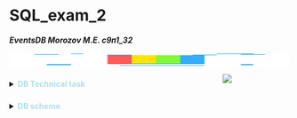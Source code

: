 # SQL_exam_2
 ***EventsDB Morozov M.E. с9п1_32***

<dev ><img src="resources/rainbow.gif" width="100%" height="25" margin = "200" align="center">
</dev>

<img src="https://octodex.github.com/images/daftpunktocat-thomas.gif" width="120" align="right">


### 
<details><summary><b style="color:powderblue"> DB Technical task </b></summary><p>

---

Для веб-проекта <mark>«Афиша событий»</mark> необходимо создать базу данных. В базе данных нужно хранить такую информацию:
 
- Категории событий 
    - спектакль 
    - концерт 
    - выставка 
    - цирк 
    - спорт 
    - семинары и тренинги 
    - кино 
    - юмор 
    - вечеринки 
    - детям 
    - другое 
    
- Событие 
    - название события 
    - дата проведения или диапазон дат 
    - страна проведения 
    - город проведения 
    - место проведения 
    - время проведения 
    - категория события 
    - описание события 
    - возрастные ограничения  
    - изображение для афиши события
    - максимальное количество билетов  
    - количество приобретенных билетов 
 
 - Клиенты  
    - ФИО клиента  
    - контактный email клиента  
    - дата рождения  
    - приобретенные клиентом билеты 
        - название события 
        - цена билета

- Архив событий.


> При проектировании базы данных обязательно используйте индексы. За отсутствие индексов или неправильное использование экзаменационная оценка может быть уменьшена. Продумайте систему безопасности.
- Обязательные требования к ней:
    - Пользователь с полным доступом ко всей информации 
    - Пользователь с правом только на чтение данных 
    - Пользователь с правом резервного копирования и восстановления данных 
    - Пользователь с правом создания и удаления пользователей. 

- С помощью представлений, хранимых процедур, пользовательских функций, триггеров реализуйте следующую функциональность: 
    - Отобразите все актуальные события на конкретную дату. Дата указывается в качестве параметра
    - Отобразите все актуальные события из конкретной категории. Категория указывается в качестве параметра 
    - Отобразите все актуальные события со стопроцентной продажей билетов 
    - Отобразите топ-3 самых популярных актуальных событий (по количеству приобретенных билетов) 
    - Отобразите топ-3 самых популярных категорий событий (по количеству всех приобретенных билетов). Архив событий учитывается 
    - Отобразите самое популярное событие в конкретном городе. Город указывается в качестве параметра 
    - Покажите информацию о самом активном клиенте (по количеству купленных билетов) 
    - Покажите информацию о самой непопулярной категории (по количеству событий). Архив событий учитывается. 
    - Отобразите топ-3 набирающих популярность событий (по количеству проданных билетов за 5 дней)   
    - Покажите все события, которые пройдут сегодня в указанное время. Время передаётся в качестве параметра  
    - Покажите название городов, в которых сегодня пройдут события  
    - При вставке нового клиента нужно проверять, нет ли его уже в базе данных. Если такой клиент есть, генерировать ошибку с описанием возникшей проблемы 
    - При вставке нового события нужно проверять, нет ли его уже в базе данных. Если такое событие есть, генерировать ошибку с описанием возникшей проблемы
    - При удалении прошедших событий необходимо их переносить в архив событий 
    - При попытке покупки билета проверять не достигнуто ли уже максимальное количество билетов. Если максимальное количество достигнуто, генерировать ошибку с информацией о возникшей проблеме 
    - При попытке покупки билета проверять возрастные ограничения. Если возрастное ограничение нарушено, генерировать ошибку с информацией о возникшей проблеме 
    - Настроить создание резервных копий с периодичностью раз в день.

---

</p></details>

### 
<details><summary><b style="color:powderblue"> DB scheme  </b></summary><p>

---

![Image of DB scheme](dbDesign.png "dbDesign.png")

---

</p></details>



